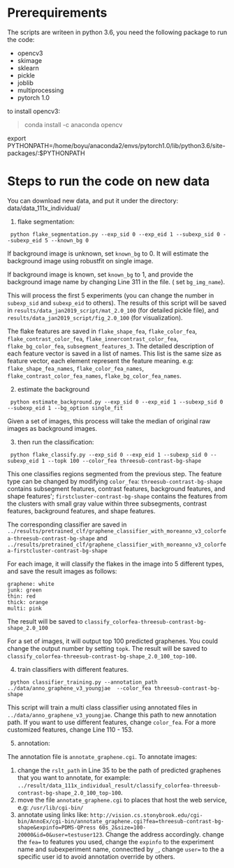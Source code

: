 # Prerequirements

The scripts are writeen in python 3.6, you need the following package to run the code:

+ opencv3
+ skimage
+ sklearn
+ pickle
+ joblib
+ multiprocessing 
+ pytorch 1.0 

to install opencv3:
> conda install -c anaconda opencv

export PYTHONPATH=/home/boyu/anaconda2/envs/pytorch1.0/lib/python3.6/site-packages/:$PYTHONPATH


# Steps to run the code on new data
You can download new data, and put it under the directory: data/data_111x_individual/



1. flake segmentation:
```
 python flake_segmentation.py --exp_sid 0 --exp_eid 1 --subexp_sid 0 --subexp_eid 5 --known_bg 0
```

If background image is unknown, set `known_bg` to 0. It will estimate the background image using robustfit on single image.

If background image is known, set  `known_bg` to 1, and provide the background image name by changing Line 311 in the file. ( set `bg_img_name`).


This will process the first 5 experiments (you can change the number in `subexp_sid` and `subexp_eid` to others). The results of this script will be saved in `results/data_jan2019_script/mat_2.0_100` (for detailed pickle file), and `results/data_jan2019_script/fig_2.0_100` (for visualization).


The flake features are saved in `flake_shape_fea`, `flake_color_fea`, `flake_contrast_color_fea`, `flake_innercontrast_color_fea`, `flake_bg_color_fea`, `subsegment_features_3`. The detailed description of each feature vector is saved in a list of names. This list is the same size as feature vector, each element represent the feature meaning. e.g: `flake_shape_fea_names`, `flake_color_fea_names`, `flake_contrast_color_fea_names`, `flake_bg_color_fea_names`.


2. estimate the background
```
 python estimate_background.py --exp_sid 0 --exp_eid 1 --subexp_sid 0 --subexp_eid 1 --bg_option single_fit
```

Given a set of images, this process will take the median of original raw images as background images.
 
3. then run the classification:
```
 python flake_classify.py --exp_sid 0 --exp_eid 1 --subexp_sid 0 --subexp_eid 1 --topk 100 --color_fea threesub-contrast-bg-shape
```

This one classifies regions segmented from the previous step. The feature type can be changed by modifying `color_fea`: `threesub-contrast-bg-shape` contains subsegment features, contrast features, background features, and shape features'; `firstcluster-contrast-bg-shape` contains the features from the clusters with small gray value within three subsegments, contrast features, background features, and shape features.

The corresponding classifier are saved in `../results/pretrained_clf/graphene_classifier_with_moreanno_v3_colorfea-threesub-contrast-bg-shape` and `../results/pretrained_clf/graphene_classifier_with_moreanno_v3_colorfea-firstcluster-contrast-bg-shape` 

For each image, it will classify the flakes in the image into 5 different types, and save the result images as follows:

    graphene: white
    junk: green
    thin: red
    thick: orange
    multi: pink

The result will be saved to `classify_colorfea-threesub-contrast-bg-shape_2.0_100`

For a set of images, it will output top 100 predicted graphenes. You could change the output number by setting `topk`. The result will be saved to  `classify_colorfea-threesub-contrast-bg-shape_2.0_100_top-100`.


4. train classifiers with different features.

```
 python classifier_training.py --annotation_path ../data/anno_graphene_v3_youngjae  --color_fea threesub-contrast-bg-shape
```
This script will train a multi class classifier using annotated files in `../data/anno_graphene_v3_youngjae`. Change this path to new annotation path. If you want to use different features, change `color_fea`. For a more customized features, change Line 110 - 153. 

5. annotation:

The annotation file is `annotate_graphene.cgi`. To annotate images:

1) change the `rslt_path` in Line 35 to be the path of predicted graphenes that you want to annotate, for example: `../result/data_111x_individual_result/classify_colorfea-threesub-contrast-bg-shape_2.0_100_top-100`.
2) move the file `annotate_graphene.cgi` to places that host the web service, e.g: `/usr/lib/cgi-bin/`
3) annotate using links like: `http://vision.cs.stonybrook.edu/cgi-bin/AnnoEx/cgi-bin/annotate_graphene.cgi?fea=threesub-contrast-bg-shape&expinfo=PDMS-QPress 60s_2&size=100-20000&id=0&user=testuser123`. Change the address accordingly. change the `fea=` to features you used, change the `expinfo` to the experiment name and subexperiment name, connectted by `_`, change `user=` to the a specific user id to avoid annotation override by others.




